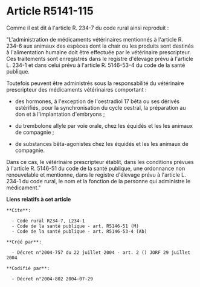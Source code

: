 # Article R5141-115

Comme il est dit à l'article R. 234-7 du code rural ainsi reproduit :

"L'administration de médicaments vétérinaires mentionnés à l'article R. 234-6 aux animaux des espèces dont la chair ou les
produits sont destinés à l'alimentation humaine doit être effectuée par le vétérinaire prescripteur. Ces traitements sont
enregistrés dans le registre d'élevage prévu à l'article L. 234-1 et dans celui prévu à l'article R. 5146-53-4 du code de la
santé publique.

Toutefois peuvent être administrés sous la responsabilité du vétérinaire prescripteur des médicaments vétérinaires
comportant :

- des hormones, à l'exception de l'oestradiol 17 bêta ou ses dérivés estérifiés, pour la synchronisation du cycle oestral, la
préparation au don et à l'implantation d'embryons ;

-  du trembolone allyle par voie orale, chez les équidés et les les animaux de compagnie ;

- de substances bêta-agonistes chez les équidés et les les animaux de compagnie.

Dans ce cas, le vétérinaire prescripteur établit, dans les conditions prévues à l'article R. 5146-51 du code de la santé
publique, une ordonnance non renouvelable et mentionne, dans le registre d'élevage prévu à l'article L. 234-1 du code rural,
le nom et la fonction de la personne qui administre le médicament."

**Liens relatifs à cet article**

	**Cite**:

	  - Code rural R234-7, L234-1
	  - Code de la santé publique - art. R5146-51 (M)
	  - Code de la santé publique - art. R5146-53-4 (Ab)

	**Créé par**:

	  - Décret n°2004-757 du 22 juillet 2004 - art. 2 () JORF 29 juillet 2004

	**Codifié par**:

	  - Décret n°2004-802 2004-07-29

